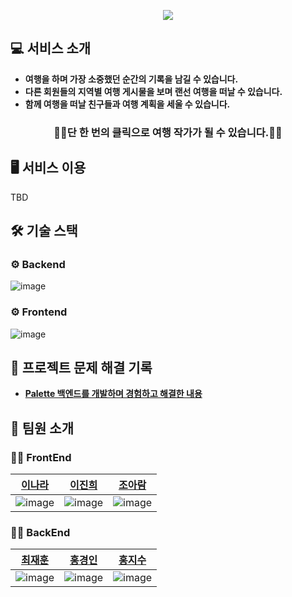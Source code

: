 
<p align="center">
  <img src="https://user-images.githubusercontent.com/87312401/141436476-df3daced-f39b-4b1a-83bb-819e053f03b0.png"/>
</p>

## 💻 서비스 소개
* **여행을 하며 가장 소중했던 순간의 기록을 남길 수 있습니다.**
* **다른 회원들의 지역별 여행 게시물을 보며 랜선 여행을 떠날 수 있습니다.**
* **함께 여행을 떠날 친구들과 여행 계획을 세울 수 있습니다.**
### <center>👩‍💼단 한 번의 클릭으로 여행 작가가 될 수 있습니다.👨‍💼</center>

## 🖥 서비스 이용
TBD

## 🛠 기술 스택
### ⚙️ Backend
![image](https://user-images.githubusercontent.com/87312401/141252508-af934ed5-99ae-4e13-b25f-38bd338c81de.png)

### ⚙️ Frontend
![image](https://user-images.githubusercontent.com/87312401/141253173-db6d0c28-0108-4600-9610-b7e3b03480cb.png)

## 🔑 프로젝트 문제 해결 기록
* **[Palette 백엔드를 개발하며 경험하고 해결한 내용](https://github.com/jayjaehunchoi/JavaStudy/tree/main/SpringBootProject)**

## 🕺 팀원 소개
### 🙋‍♀️ FrontEnd
|[이나라](https://github.com/01Lrzr)|[이진희](https://github.com/jjinheeWorld)|[조아람](https://github.com/che2rish)|
|--|--|--|
|![image](https://user-images.githubusercontent.com/87312401/141253987-b82269ed-22c8-4b9d-94c2-a541d84997f4.png)|![image](https://user-images.githubusercontent.com/87312401/141253882-293f7557-759b-4acc-8dee-80cd67f9adb4.png)|![image](https://user-images.githubusercontent.com/87312401/141254085-758b1732-2c21-4864-be9f-d097fa01bec6.png)|

### 🙋‍♂️ BackEnd
|[최재훈](https://github.com/jayjaehunchoi)|[홍경인](https://github.com/HongKyoungIn)|[홍지수](https://github.com/jisooHong)|
|--|--|--|
|![image](https://user-images.githubusercontent.com/87312401/141254776-f26f40be-c421-4eb1-85cf-ef0a408608b3.png)|![image](https://user-images.githubusercontent.com/87312401/141254879-eb10a544-f07e-4bca-a48c-3e1c2ae72ed4.png)|![image](https://user-images.githubusercontent.com/87312401/141254970-33c095f3-aeb5-4278-a0b5-659a07aac605.png)|